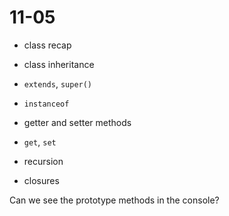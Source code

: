 # 11-05

- class recap
- class inheritance
- `extends`, `super()`
- `instanceof`
- getter and setter methods
- `get`, `set`

- recursion
- closures 

Can we see the prototype methods in the console?
